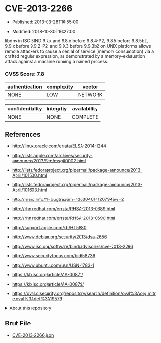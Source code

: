 # CVE-2013-2266

- Published: 2013-03-28T16:55:00

- Modified: 2018-10-30T16:27:00

libdns in ISC BIND 9.7.x and 9.8.x before 9.8.4-P2, 9.8.5 before 9.8.5b2, 9.9.x before 9.9.2-P2, and 9.9.3 before 9.9.3b2 on UNIX platforms allows remote attackers to cause a denial of service (memory consumption) via a crafted regular expression, as demonstrated by a memory-exhaustion attack against a machine running a named process.

### CVSS Score: **7.8**

| authentication | complexity | vector |
| --- | --- | --- |
| NONE | LOW | NETWORK |

| confidentiality | integrity | availability |
| --- | --- | --- |
| NONE | NONE | COMPLETE |

## References

* http://linux.oracle.com/errata/ELSA-2014-1244

* http://lists.apple.com/archives/security-announce/2013/Sep/msg00002.html

* http://lists.fedoraproject.org/pipermail/package-announce/2013-April/101500.html

* http://lists.fedoraproject.org/pipermail/package-announce/2013-April/101603.html

* http://marc.info/?l=bugtraq&m=136804614120794&w=2

* http://rhn.redhat.com/errata/RHSA-2013-0689.html

* http://rhn.redhat.com/errata/RHSA-2013-0690.html

* http://support.apple.com/kb/HT5880

* http://www.debian.org/security/2013/dsa-2656

* http://www.isc.org/software/bind/advisories/cve-2013-2266

* http://www.securityfocus.com/bid/58736

* http://www.ubuntu.com/usn/USN-1783-1

* https://kb.isc.org/article/AA-00871/

* https://kb.isc.org/article/AA-00879/

* https://oval.cisecurity.org/repository/search/definition/oval%3Aorg.mitre.oval%3Adef%3A19579

<details>
<summary>About this repository</summary> 

  This repository is part of the project [Live Hack CVE](https://github.com/Live-Hack-CVE). Main website can be found [www.live-hack.org](https://www.live-hack.org) 
  
  Made by [Sn0wAlice](https://github.com/Sn0wAlice) for the people that care about security and need to have a feed of the latest CVEs. Hope you enjoy it, don't forget to star the repo and follow me on [Twitter](https://twitter.com/Sn0wAlice) and [Github](https://github.com/Sn0wAlice). And that is my [personnal website](https://www.alice-snow.me/)

  - [Home Page](https://github.com/Live-Hack-CVE)
  - [Framework](https://github.com/Live-Hack-CVE/cve-framework)
  - [CVE database](https://github.com/Live-Hack-CVE/full_database)
  - [Changelog](https://github.com/Live-Hack-CVE/Changelog)
</details>

## Brut File

* [CVE-2013-2266.json](https://raw.githubusercontent.com/Live-Hack-CVE/full_database/main/cves/2013/CVE-2013-2266.json)


